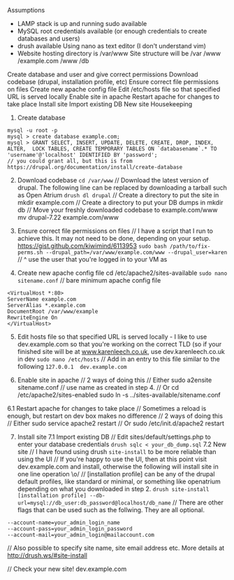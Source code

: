 Assumptions
* LAMP stack is up and running
sudo available
* MySQL root credentials available (or enough credentials to create databases and users)
* drush available
Using nano as text editor (I don't understand vim)
* Website hosting directory is /var/www
Site structure will be
/var
/www
/example.com
/www
/db


Create database and user and give correct permissions
Download codebase (drupal, installation profile, etc)
Ensure correct file permissions on files
Create new apache config file
Edit /etc/hosts file so that specified URL is served locally
Enable site in apache
Restart apache for changes to take place
Install site
Import existing DB
New site
Housekeeping

1. Create database
```
mysql -u root -p
mysql > create database example.com;
mysql > GRANT SELECT, INSERT, UPDATE, DELETE, CREATE, DROP, INDEX, ALTER,  LOCK TABLES, CREATE TEMPORARY TABLES ON `databasename`.* TO  'username'@'localhost' IDENTIFIED BY 'password'; 
// you could grant all, but this is from https://drupal.org/documentation/install/create-database
```

2. Download codebase
`cd /var/www`
// Download the latest version of drupal. The following line can be replaced by downloading a tarball such as Open Atrium
`drush dl drupal`
// Create a directory to put the site in
mkdir example.com
// Create a directory to put your DB dumps in
mkdir db
// Move your freshly downloaded codebase to example.com/www
mv drupal-7.22 example.com/www

3. Ensure correct file permissions on files
// I have a script that I run to achieve this. It may not need to be done, depending on your setup. https://gist.github.com/kiwimind/6113953
`sudo bash /path/to/fix-perms.sh --drupal_path=/var/www/example.com/www --drupal_user=karen`
// ^ use the user that you're logged in to your VM as

4. Create new apache config file
cd /etc/apache2/sites-available
 `sudo nano sitename.conf`
// bare minimum apache config file
```
<VirtualHost *:80>
ServerName example.com
ServerAlias *.example.com
DocumentRoot /var/www/example
RewriteEngine On
</VirtualHost>
```

5. Edit hosts file so that specified URL is served locally - I like to use dev.example.com so that you're working on the correct TLD (so if your finished site will be at www.karenleech.co.uk, use dev.karenleech.co.uk in dev
`sudo nano /etc/hosts`
// Add in an entry to this file similar to the following
`127.0.0.1  dev.example.com`

6. Enable site in apache
// 2 ways of doing this
// Either
sudo a2ensite sitename.conf // use name as created in step 4.
// Or
cd /etc/apache2/sites-enabled
sudo ln -s ../sites-available/sitename.conf

6.1 Restart apache for changes to take place
// Sometimes a reload is enough, but restart on dev box makes no difference
// 2 ways of doing this
// Either
sudo service apache2 restart
// Or
sudo /etc/init.d/apache2 restart

7. Install site
7.1 Import existing DB
// Edit sites/default/settings.php to enter your database credentials
`drush sqlc < your_db_dump.sql`
7.2 New site
// I have found using drush `site-install` to be more reliable than using the UI
// If you're happy to use the UI, then at this point visit dev.example.com and install, otherwise the following will install site in one line operation \o/
// [installation profile] can be any of the drupal default profiles, like standard or minimal, or something like openatrium depending on what you downloaded in step 2.
`drush site-install [installation profile] --db-url=mysql://db_user:db_password@localhost/db_name`
// There are other flags that can be used such as the follwing. They are all optional.
```
--account-name=your_admin_login_name
--account-pass=your_admin_login_password
--account-mail=your_admin_login@mailaccount.com
```
// Also possible to specify site name, site email address etc. More details at http://drush.ws/#site-install

// Check your new site! dev.example.com
